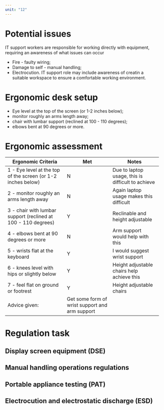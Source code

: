 ```yaml
---
unit: "12"
---
```

# Potential issues
IT support workers are responsible for working directly with equipment, requiring an awareness of what issues can occur
- Fire - faulty wiring;
- Damage to self - manual handling;
- Electrocution.
IT support role may include awareness of creatin a suitable workspace to ensure a comfortable working environment.
# Ergonomic desk setup
- Eye level at the top of the screen (or 1-2 inches below);
- monitor roughly an arms length away;
- chair with lumbar support (reclined at 100 - 110 degrees);
- elbows bent at 90 degrees or more.
# Ergonomic assessment

| Ergonomic Criteria                                            | Met                                            | Notes                                             |
| ------------------------------------------------------------- | ---------------------------------------------- | ------------------------------------------------- |
| 1 - Eye level at the top of the screen (or 1-2 inches below)  | N                                              | Due to laptop usage, this is difficult to achieve |
| 2 - monitor roughly an arms length away                       | N                                              | Again laptop usage makes this difficult           |
| 3 - chair with lumbar support (reclined at 100 - 110 degrees) | Y                                              | Reclinable and height adjustable                  |
| 4 - elbows bent at 90 degrees or more                         | N                                              | Arm support would help with this                  |
| 5 - wrists flat at the keyboard                               | Y                                              | I would suggest wrist support                     |
| 6 - knees level with hips or slightly below                   | Y                                              | Height adjustable chairs help achieve this        |
| 7 - feel flat on ground or footrest                           | Y                                              | Height adjustable chairs                          |
| Advice given:                                                 | Get some form of wrist support and arm support |                                                   |
# Regulation task
## Display screen equipment (DSE)
## Manual handling operations regulations
## Portable appliance testing (PAT)
## Electrocution and electrostatic discharge (ESD)